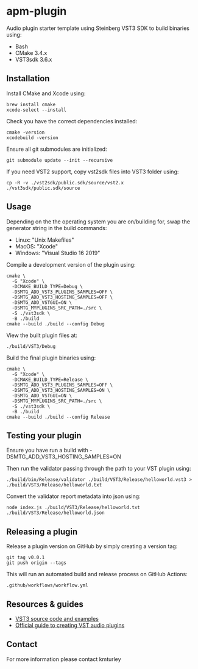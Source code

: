 # apm-plugin

Audio plugin starter template using Steinberg VST3 SDK to build binaries using:

* Bash
* CMake 3.4.x
* VST3sdk 3.6.x


## Installation

Install CMake and Xcode using:

    brew install cmake
    xcode-select --install

Check you have the correct dependencies installed:

    cmake -version
    xcodebuild -version

Ensure all git submodules are initialized:

    git submodule update --init --recursive

If you need VST2 support, copy vst2sdk files into VST3 folder using:

    cp -R -v ./vst2sdk/public.sdk/source/vst2.x ./vst3sdk/public.sdk/source


## Usage

Depending on the the operating system you are on/building for, swap the generator string in the build commands:

* Linux: "Unix Makefiles"
* MacOS: "Xcode"
* Windows: "Visual Studio 16 2019"

Compile a development version of the plugin using:

    cmake \
      -G "Xcode" \
      -DCMAKE_BUILD_TYPE=Debug \
      -DSMTG_ADD_VST3_PLUGINS_SAMPLES=OFF \
      -DSMTG_ADD_VST3_HOSTING_SAMPLES=OFF \
      -DSMTG_ADD_VSTGUI=ON \
      -DSMTG_MYPLUGINS_SRC_PATH=./src \
      -S ./vst3sdk \
      -B ./build
    cmake --build ./build --config Debug

View the built plugin files at:

    ./build/VST3/Debug

Build the final plugin binaries using:

    cmake \
      -G "Xcode" \
      -DCMAKE_BUILD_TYPE=Release \
      -DSMTG_ADD_VST3_PLUGINS_SAMPLES=OFF \
      -DSMTG_ADD_VST3_HOSTING_SAMPLES=ON \
      -DSMTG_ADD_VSTGUI=ON \
      -DSMTG_MYPLUGINS_SRC_PATH=./src \
      -S ./vst3sdk \
      -B ./build
    cmake --build ./build --config Release


## Testing your plugin

Ensure you have run a build with -DSMTG_ADD_VST3_HOSTING_SAMPLES=ON

Then run the validator passing through the path to your VST plugin using:

    ./build/bin/Release/validator ./build/VST3/Release/helloworld.vst3 > ./build/VST3/Release/helloworld.txt

Convert the validator report metadata into json using:

    node index.js ./build/VST3/Release/helloworld.txt ./build/VST3/Release/helloworld.json


## Releasing a plugin

Release a plugin version on GitHub by simply creating a version tag:

    git tag v0.0.1
    git push origin --tags

This will run an automated build and release process on GitHub Actions:

    .github/workflows/workflow.yml


## Resources & guides

* [VST3 source code and examples](https://github.com/steinbergmedia/vst3sdk)
* [Official guide to creating VST audio plugins](https://steinbergmedia.github.io/vst3_doc/vstinterfaces/addownplugs.html)


## Contact

For more information please contact kmturley
